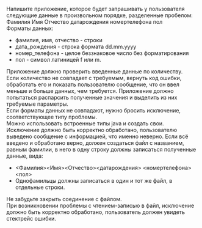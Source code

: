 Напишите приложение, которое будет запрашивать у пользователя следующие данные в произвольном порядке, разделенные пробелом:  
Фамилия Имя Отчество датарождения номертелефона пол  
Форматы данных:  
* фамилия, имя, отчество - строки
* дата_рождения - строка формата dd.mm.yyyy
* номер_телефона - целое беззнаковое число без форматирования
* пол - символ латиницей f или m.  
  
Приложение должно проверить введенные данные по количеству.  
Если количество не совпадает с требуемым, вернуть код ошибки, обработать его и показать пользователю сообщение, что он ввел меньше и больше данных, чем требуется.
Приложение должно попытаться распарсить полученные значения и выделить из них требуемые параметры.  
Если форматы данных не совпадают, нужно бросить исключение, соответствующее типу проблемы.  
Можно использовать встроенные типы java и создать свои.  
Исключение должно быть корректно обработано, пользователю выведено сообщение с информацией, что именно неверно.
Если всё введено и обработано верно, должен создаться файл с названием, равным фамилии, в него в одну строку должны записаться полученные данные, вида:
* <Фамилия><Имя><Отчество><датарождения> <номертелефона><пол>
* Однофамильцы должны записаться в один и тот же файл, в отдельные строки.  

Не забудьте закрыть соединение с файлом.  
При возникновении проблемы с чтением-записью в файл, исключение должно быть корректно обработано, пользователь должен увидеть стектрейс ошибки.  

